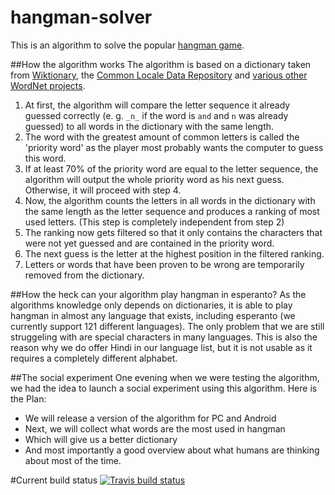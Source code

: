 # hangman-solver
This is an algorithm to solve the popular [hangman game](https://en.wikipedia.org/wiki/Hangman_(game)).

##How the algorithm works
The algorithm is based on a dictionary taken from [Wiktionary](https://www.wiktionary.org/), the [Common Locale Data Repository](http://cldr.unicode.org/) and [various other WordNet projects](http://compling.hss.ntu.edu.sg/omw/).
  1. At first, the algorithm will compare the letter sequence it already guessed correctly (e. g. `_n_` if the word is `and` and `n` was already guessed) to all words in the dictionary with the same length.
  2. The word with the greatest amount of common letters is called the 'priority word' as the player most probably wants the computer to guess this word.
  3. If at least 70% of the priority word are equal to the letter sequence, the algorithm will output the whole priority word as his next guess. Otherwise, it will proceed with step 4.
  4. Now, the algorithm counts the letters in all words in the dictionary with the same length as the letter sequence and produces a ranking of most used letters. (This step is completely independent from step 2)
  5. The ranking now gets filtered so that it only contains the characters that were not yet guessed and are contained in the priority word.
  6. The next guess is the letter at the highest position in the filtered ranking.
  7. Letters or words that have been proven to be wrong are temporarily removed from the dictionary.
  
##How the heck can your algorithm play hangman in esperanto?
As the algorithms knowledge only depends on dictionaries, it is able to play hangman in almost any language that exists, including esperanto (we currently support 121 different languages). The only problem that we are still struggeling with are special characters in many languages. This is also the reason why we do offer Hindi in our language list, but it is not usable as it requires a completely different alphabet.

##The social experiment
One evening when we were testing the algorithm, we had the idea to launch a social experiment using this algorithm. Here is the Plan:
  - We will release a version of the algorithm for PC and Android
  - Next, we will collect what words are the most used in hangman
  - Which will give us a better dictionary
  - And most importantly a good overview about what humans are thinking about most of the time.

#Current build status
[![Travis build status](https://travis-ci.org/vatbub/hangman-solver.svg?branch=master)](https://travis-ci.org/vatbub/hangman-solver/)
